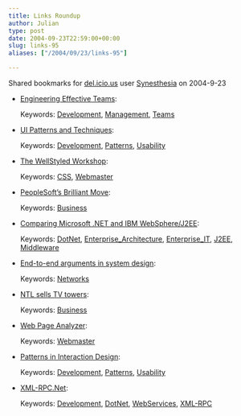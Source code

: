 ```yaml
---
title: Links Roundup
author: Julian
type: post
date: 2004-09-23T22:59:00+00:00
slug: links-95 
aliases: ["/2004/09/23/links-95"]

---
```

Shared bookmarks for [del.icio.us][1] user  [Synesthesia][2] on 2004-9-23

  * [Engineering Effective Teams][3]:
   
    Keywords: [Development][4], [Management][5], [Teams][6]
  * [UI Patterns and Techniques][7]:
   
    Keywords: [Development][4], [Patterns][8], [Usability][9]
  * [The WellStyled Workshop][10]:
   
    Keywords: [CSS][11], [Webmaster][12]
  * [PeopleSoft&#8217;s Brilliant Move][13]:
   
    Keywords: [Business][14]
  * [Comparing Microsoft .NET and IBM WebSphere/J2EE][15]:
   
    Keywords: [DotNet][16], [Enterprise_Architecture][17], [Enterprise_IT][18], [J2EE][19], [Middleware][20]
  * [End-to-end arguments in system design][21]:
   
    Keywords: [Networks][22]
  * [NTL sells TV towers][23]:
   
    Keywords: [Business][14]
  * [Web Page Analyzer][24]:
   
    Keywords: [Webmaster][12]
  * [Patterns in Interaction Design][25]:
   
    Keywords: [Development][4], [Patterns][8], [Usability][9]
  * [XML-RPC.Net][26]:
   
    Keywords: [Development][4], [DotNet][16], [WebServices][27], [XML-RPC][28]

 [1]: https://del.icio.us/
 [2]: https://del.icio.us/synesthesia
 [3]: https://bossavit.com/thoughts/archives/000761.html "https://bossavit.com/thoughts/archives/000761.html"
 [4]: https://del.icio.us/synesthesia/Development
 [5]: https://del.icio.us/synesthesia/Management
 [6]: https://del.icio.us/synesthesia/Teams
 [7]: https://time-tripper.com/uipatterns/index.php "https://time-tripper.com/uipatterns/index.php"
 [8]: https://del.icio.us/synesthesia/Patterns
 [9]: https://del.icio.us/synesthesia/Usability
 [10]: https://wellstyled.com/ "https://wellstyled.com/"
 [11]: https://del.icio.us/synesthesia/CSS
 [12]: https://del.icio.us/synesthesia/Webmaster
 [13]: https://www.feld.com/blog/archives/2004/09/peoplesofts_bri.html "https://www.feld.com/blog/archives/2004/09/peoplesofts_bri.html"
 [14]: https://del.icio.us/synesthesia/Business
 [15]: https://www.middlewareresearch.com/endeavors/040921IBMDOTNET/endeavor.jsp "https://www.middlewareresearch.com/endeavors/040921IBMDOTNET/endeavor.jsp"
 [16]: https://del.icio.us/synesthesia/DotNet
 [17]: https://del.icio.us/synesthesia/Enterprise_Architecture
 [18]: https://del.icio.us/synesthesia/Enterprise_IT
 [19]: https://del.icio.us/synesthesia/J2EE
 [20]: https://del.icio.us/synesthesia/Middleware
 [21]: https://www.reed.com/Papers/EndtoEnd.html "https://www.reed.com/Papers/EndtoEnd.html"
 [22]: https://del.icio.us/synesthesia/Networks
 [23]: https://www.timesonline.co.uk/newspaper/0,,172-1273962,00.html "https://www.timesonline.co.uk/newspaper/0,,172-1273962,00.html"
 [24]: https://www.websiteoptimization.com/services/analyze/ "https://www.websiteoptimization.com/services/analyze/"
 [25]: https://www.welie.com/patterns/gui/index.html "https://www.welie.com/patterns/gui/index.html"
 [26]: https://www.xml-rpc.net/ "https://www.xml-rpc.net/"
 [27]: https://del.icio.us/synesthesia/WebServices
 [28]: https://del.icio.us/synesthesia/XML-RPC